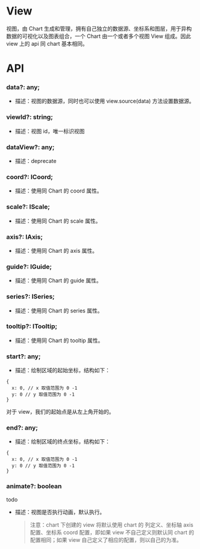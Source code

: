 # View

视图，由 Chart 生成和管理，拥有自己独立的数据源、坐标系和图层，用于异构数据的可视化以及图表组合，一个 Chart 由一个或者多个视图 View 组成。因此 view 上的 api 同 chart 基本相同。

# API

### data?: any;

- 描述：视图的数据源，同时也可以使用 view.source(data) 方法设置数据源。

### viewId?: string;

- 描述：视图 id，唯一标识视图

### dataView?: any;

- 描述：deprecate

### coord?: ICoord;

- 描述：使用同 Chart 的 coord 属性。

### scale?: IScale;

- 描述：使用同 Chart 的 scale 属性。

### axis?: IAxis;

- 描述：使用同 Chart 的 axis 属性。

### guide?: IGuide;

- 描述：使用同 Chart 的 guide 属性。

### series?: ISeries;

- 描述：使用同 Chart 的 series 属性。

### tooltip?: ITooltip;

- 描述：使用同 Chart 的 tooltip 属性。

### start?: any;

- 描述：绘制区域的起始坐标，结构如下：

```
{
  x: 0, // x 取值范围为 0 -1
  y: 0 // y 取值范围为 0 -1
}
```

对于 view，我们的起始点是从左上角开始的。

### end?: any;

- 描述：绘制区域的终点坐标，结构如下：

```
{
  x: 0, // x 取值范围为 0 -1
  y: 0 // y 取值范围为 0 -1
}
```

### animate?: boolean

todo

- 描述：视图是否执行动画，默认执行。
  > 注意：chart 下创建的 view 将默认使用 chart 的 列定义、坐标轴 axis 配置、坐标系 coord 配置，即如果 view 不自己定义则默认同 chart 的配置相同；如果 view 自己定义了相应的配置，则以自己的为准。
